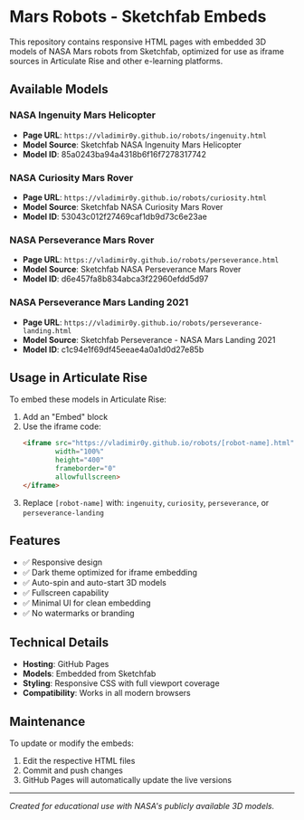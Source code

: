 # Mars Robots - Sketchfab Embeds

This repository contains responsive HTML pages with embedded 3D models of NASA Mars robots from Sketchfab, optimized for use as iframe sources in Articulate Rise and other e-learning platforms.

## Available Models

### NASA Ingenuity Mars Helicopter
- **Page URL**: `https://vladimir0y.github.io/robots/ingenuity.html`
- **Model Source**: Sketchfab NASA Ingenuity Mars Helicopter
- **Model ID**: 85a0243ba94a4318b6f16f7278317742

### NASA Curiosity Mars Rover
- **Page URL**: `https://vladimir0y.github.io/robots/curiosity.html`
- **Model Source**: Sketchfab NASA Curiosity Mars Rover
- **Model ID**: 53043c012f27469caf1db9d73c6e23ae

### NASA Perseverance Mars Rover
- **Page URL**: `https://vladimir0y.github.io/robots/perseverance.html`
- **Model Source**: Sketchfab NASA Perseverance Mars Rover
- **Model ID**: d6e457fa8b834abca3f22960efdd5d97

### NASA Perseverance Mars Landing 2021
- **Page URL**: `https://vladimir0y.github.io/robots/perseverance-landing.html`
- **Model Source**: Sketchfab Perseverance - NASA Mars Landing 2021
- **Model ID**: c1c94e1f69df45eeae4a0a1d0d27e85b

## Usage in Articulate Rise

To embed these models in Articulate Rise:

1. Add an "Embed" block
2. Use the iframe code:
   ```html
   <iframe src="https://vladimir0y.github.io/robots/[robot-name].html" 
           width="100%" 
           height="400" 
           frameborder="0" 
           allowfullscreen>
   </iframe>
   ```
3. Replace `[robot-name]` with: `ingenuity`, `curiosity`, `perseverance`, or `perseverance-landing`

## Features

- ✅ Responsive design
- ✅ Dark theme optimized for iframe embedding
- ✅ Auto-spin and auto-start 3D models
- ✅ Fullscreen capability
- ✅ Minimal UI for clean embedding
- ✅ No watermarks or branding

## Technical Details

- **Hosting**: GitHub Pages
- **Models**: Embedded from Sketchfab
- **Styling**: Responsive CSS with full viewport coverage
- **Compatibility**: Works in all modern browsers

## Maintenance

To update or modify the embeds:
1. Edit the respective HTML files
2. Commit and push changes
3. GitHub Pages will automatically update the live versions

---

*Created for educational use with NASA's publicly available 3D models.*
